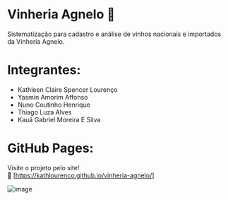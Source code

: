 # Vinheria Agnelo 🍷 
Sistematização para cadastro e análise de vinhos nacionais e importados da Vinheria Agnelo.

# Integrantes:
 * Kathleen Claire Spencer Lourenço  
 * Yasmin Amorim Affonso  
 * Nuno Coutinho Henrique  
 * Thiago Luza Alves  
 * Kauã Gabriel Moreira E Silva  

# GitHub Pages:
Visite o projeto pelo site!  \
🔗 [https://kathlourenco.github.io/vinheria-agnelo/] 

![image](https://github.com/user-attachments/assets/798d9ad9-b8e6-4525-95ac-3dcf3eed4ebe)

